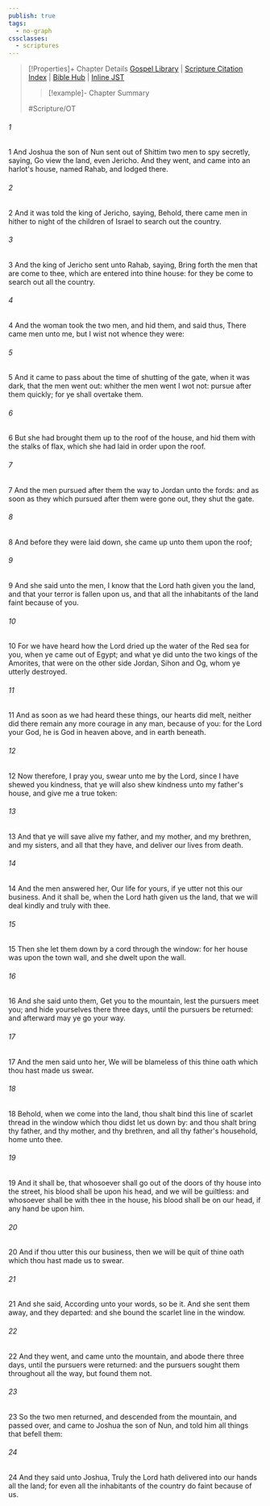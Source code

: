 ```yaml
---
publish: true
tags:
  - no-graph
cssclasses:
  - scriptures
---
```

>[!Properties]+ Chapter Details
>[Gospel Library](https://churchofjesuschrist.org/study/scriptures/ot/josh/2?lang=eng)    |    [Scripture Citation Index](https://scriptures.byu.edu/#06a02::c06a02)    |    [Bible Hub](https://biblehub.com/joshua/2.htm)    |    [Inline JST](https://scripturetoolbox.com/html/ic/Joshua/2.html)
>>[!example]- Chapter Summary
>> 
> 
>
>#Scripture/OT
###### 1
1 And Joshua the son of Nun sent out of Shittim two men to spy secretly, saying, Go view the land, even Jericho. And they went, and came into an harlot's house, named Rahab, and lodged there.
###### 2
2 And it was told the king of Jericho, saying, Behold, there came men in hither to night of the children of Israel to search out the country.
###### 3
3 And the king of Jericho sent unto Rahab, saying, Bring forth the men that are come to thee, which are entered into thine house: for they be come to search out all the country.
###### 4
4 And the woman took the two men, and hid them, and said thus, There came men unto me, but I wist not whence they were:
###### 5
5 And it came to pass about the time of shutting of the gate, when it was dark, that the men went out: whither the men went I wot not: pursue after them quickly; for ye shall overtake them.
###### 6
6 But she had brought them up to the roof of the house, and hid them with the stalks of flax, which she had laid in order upon the roof.
###### 7
7 And the men pursued after them the way to Jordan unto the fords: and as soon as they which pursued after them were gone out, they shut the gate.
###### 8
8 And before they were laid down, she came up unto them upon the roof;
###### 9
9 And she said unto the men, I know that the Lord hath given you the land, and that your terror is fallen upon us, and that all the inhabitants of the land faint because of you.
###### 10
10 For we have heard how the Lord dried up the water of the Red sea for you, when ye came out of Egypt; and what ye did unto the two kings of the Amorites, that were on the other side Jordan, Sihon and Og, whom ye utterly destroyed.
###### 11
11 And as soon as we had heard these things, our hearts did melt, neither did there remain any more courage in any man, because of you: for the Lord your God, he is God in heaven above, and in earth beneath.
###### 12
12 Now therefore, I pray you, swear unto me by the Lord, since I have shewed you kindness, that ye will also shew kindness unto my father's house, and give me a true token:
###### 13
13 And that ye will save alive my father, and my mother, and my brethren, and my sisters, and all that they have, and deliver our lives from death.
###### 14
14 And the men answered her, Our life for yours, if ye utter not this our business. And it shall be, when the Lord hath given us the land, that we will deal kindly and truly with thee.
###### 15
15 Then she let them down by a cord through the window: for her house was upon the town wall, and she dwelt upon the wall.
###### 16
16 And she said unto them, Get you to the mountain, lest the pursuers meet you; and hide yourselves there three days, until the pursuers be returned: and afterward may ye go your way.
###### 17
17 And the men said unto her, We will be blameless of this thine oath which thou hast made us swear.
###### 18
18 Behold, when we come into the land, thou shalt bind this line of scarlet thread in the window which thou didst let us down by: and thou shalt bring thy father, and thy mother, and thy brethren, and all thy father's household, home unto thee.
###### 19
19 And it shall be, that whosoever shall go out of the doors of thy house into the street, his blood shall be upon his head, and we will be guiltless: and whosoever shall be with thee in the house, his blood shall be on our head, if any hand be upon him.
###### 20
20 And if thou utter this our business, then we will be quit of thine oath which thou hast made us to swear.
###### 21
21 And she said, According unto your words, so be it. And she sent them away, and they departed: and she bound the scarlet line in the window.
###### 22
22 And they went, and came unto the mountain, and abode there three days, until the pursuers were returned: and the pursuers sought them throughout all the way, but found them not.
###### 23
23 So the two men returned, and descended from the mountain, and passed over, and came to Joshua the son of Nun, and told him all things that befell them:
###### 24
24 And they said unto Joshua, Truly the Lord hath delivered into our hands all the land; for even all the inhabitants of the country do faint because of us.
